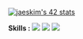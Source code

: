 [![jaeskim's 42 stats](https://badge42.herokuapp.com/api/stats/tkondrac)](https://github.com/JaeSeoKim/badge42)

<b> Skills : </b>
![](https://img.shields.io/badge/<Code>-<C>-informational?style=flat&logo=<LOGO_NAME>&logoColor=white&color=2bbc8a)
![](https://img.shields.io/badge/<Code>-<Make>-informational?style=flat&logo=<LOGO_NAME>&logoColor=white&color=2bbc8a)
![](https://img.shields.io/badge/<Code>-<Rust>-informational?style=flat&logo=<LOGO_NAME>&logoColor=white&color=2bbc8a)
<!--
**GlysVenture/GlysVenture** is a ✨ _special_ ✨ repository because its `README.md` (this file) appears on your GitHub profile.

Here are some ideas to get you started:

- 🔭 I’m currently working on ...
- 🌱 I’m currently learning ...
- 👯 I’m looking to collaborate on ...
- 🤔 I’m looking for help with ...
- 💬 Ask me about ...
- 📫 How to reach me: ...
- 😄 Pronouns: ...
- ⚡ Fun fact: ...
-->
